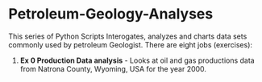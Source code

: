 # Petroleum-Geology-Analyses
This series of Python Scripts Interogates, analyzes and charts data sets commonly used by petroleum Geologist.
There are eight jobs (exercises):
1. **Ex 0 Production Data analysis** - Looks at oil and gas productions data from Natrona County, Wyoming, USA for the year 2000.
